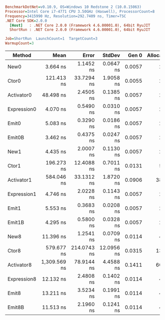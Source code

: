 ``` ini

BenchmarkDotNet=v0.10.9, OS=Windows 10 Redstone 2 (10.0.15063)
Processor=Intel Core i7-4771 CPU 3.50GHz (Haswell), ProcessorCount=8
Frequency=3415990 Hz, Resolution=292.7409 ns, Timer=TSC
.NET Core SDK=2.0.0
  [Host]   : .NET Core 2.0.0 (Framework 4.6.00001.0), 64bit RyuJIT
  ShortRun : .NET Core 2.0.0 (Framework 4.6.00001.0), 64bit RyuJIT

Job=ShortRun  LaunchCount=1  TargetCount=3  
WarmupCount=3  

```
 |      Method |         Mean |       Error |     StdDev |  Gen 0 | Allocated |
 |------------ |-------------:|------------:|-----------:|-------:|----------:|
 |        New0 |     3.664 ns |   1.1452 ns |  0.0647 ns | 0.0057 |      24 B |
 |       Ctor0 |   121.413 ns |  33.7294 ns |  1.9058 ns | 0.0055 |      24 B |
 |  Activator0 |    48.498 ns |   2.4505 ns |  0.1385 ns | 0.0057 |      24 B |
 | Expression0 |     4.070 ns |   0.5490 ns |  0.0310 ns | 0.0057 |      24 B |
 |       Emit0 |     5.083 ns |   0.3290 ns |  0.0186 ns | 0.0057 |      24 B |
 |      Emit0B |     3.462 ns |   0.4375 ns |  0.0247 ns | 0.0057 |      24 B |
 |        New1 |     4.435 ns |   2.0007 ns |  0.1130 ns | 0.0057 |      24 B |
 |       Ctor1 |   196.273 ns |  12.4088 ns |  0.7011 ns | 0.0131 |      56 B |
 |  Activator1 |   584.046 ns |  33.1312 ns |  1.8720 ns | 0.0906 |     384 B |
 | Expression1 |     4.746 ns |   2.0228 ns |  0.1143 ns | 0.0057 |      24 B |
 |       Emit1 |     5.553 ns |   0.3683 ns |  0.0208 ns | 0.0057 |      24 B |
 |      Emit1B |     4.295 ns |   0.5800 ns |  0.0328 ns | 0.0057 |      24 B |
 |        New8 |    11.396 ns |   1.2541 ns |  0.0709 ns | 0.0114 |      48 B |
 |       Ctor8 |   579.677 ns | 214.0743 ns | 12.0956 ns | 0.0315 |     136 B |
 |  Activator8 | 1,309.569 ns |  78.9144 ns |  4.4588 ns | 0.1411 |     600 B |
 | Expression8 |    12.132 ns |   2.4808 ns |  0.1402 ns | 0.0114 |      48 B |
 |       Emit8 |    13.211 ns |   3.5234 ns |  0.1991 ns | 0.0114 |      48 B |
 |      Emit8B |    11.513 ns |   2.1960 ns |  0.1241 ns | 0.0114 |      48 B |
